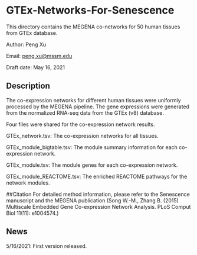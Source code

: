 # GTEx-Networks-For-Senescence

This directory contains the MEGENA co-networks for 50 human tissues from GTEx database.

Author: Peng Xu

Email: peng.xu@mssm.edu

Draft date: May 16, 2021

## Description

The co-expression networks for different human tissues were uniformly processed by the MEGENA pipeline. The gene expressions were generated from the normalized RNA-seq data from the GTEx (v8) database. 

Four files were shared for the co-expression network results.

GTEx_network.tsv: The co-expression networks for all tissues.

GTEx_module_bigtable.tsv: The module summary information for each co-expression network.

GTEx_module.tsv: The module genes for each co-expression network.

GTEx_module_REACTOME.tsv: The enriched REACTOME pathways for the network modules.

##Citation
For detailed method information, please refer to the Senescence manuscript and the MEGENA publication (Song W.-M., Zhang B. (2015) Multiscale Embedded Gene Co-expression Network Analysis. PLoS Comput Biol 11(11): e1004574.)

## News

5/16/2021: First version released.

